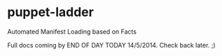 puppet-ladder
=============

Automated Manifest Loading based on Facts

Full docs coming by END OF DAY TODAY 14/5/2014. Check back later. ;)
